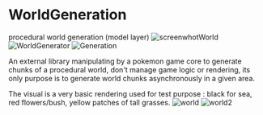 # WorldGeneration
procedural world generation (model layer)
![screenwhotWorld](https://user-images.githubusercontent.com/9294021/192156207-99686576-7ebb-44f3-8ec6-f0ac42daea76.PNG)
![WorldGenerator](https://user-images.githubusercontent.com/9294021/170227323-5916e6b1-b4f2-44ab-a1cd-0cc26ad4311a.PNG)
![Generation](https://user-images.githubusercontent.com/9294021/185152179-3be6d4cc-8e20-484f-80dd-c63a52e6d6de.PNG)

An external library manipulating by a pokemon game core to generate chunks of a procedural world, don't manage game logic or rendering, its only purpose is to generate world chunks asynchronously in a given area.

The visual is a very basic rendering used for test purpose : black for sea, red flowers/bush, yellow patches of tall grasses.
![world](https://user-images.githubusercontent.com/9294021/167267785-278dbaa2-ed1d-434b-b093-60f8b0f60f70.PNG)
![world2](https://user-images.githubusercontent.com/9294021/168147234-5e168dd4-eb64-4b28-9394-e895f66f5668.PNG)
